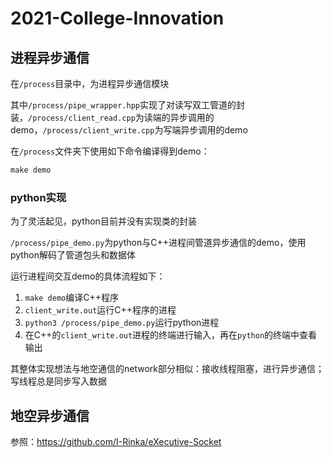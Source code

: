 # 2021-College-Innovation

## 进程异步通信

在`/process`目录中，为进程异步通信模块

其中`/process/pipe_wrapper.hpp`实现了对读写双工管道的封装，`/process/client_read.cpp`为读端的异步调用的demo，`/process/client_write.cpp`为写端异步调用的demo

在`/process`文件夹下使用如下命令编译得到demo：

```c++
make demo
```

### python实现

为了灵活起见，python目前并没有实现类的封装

`/process/pipe_demo.py`为python与C++进程间管道异步通信的demo，使用python解码了管道包头和数据体

运行进程间交互demo的具体流程如下：

1. `make demo`编译C++程序
2. `client_write.out`运行C++程序的进程
3. `python3 /process/pipe_demo.py`运行python进程
4. 在C++的`client_write.out`进程的终端进行输入，再在`python`的终端中查看输出

其整体实现想法与地空通信的network部分相似：接收线程阻塞，进行异步通信；写线程总是同步写入数据

## 地空异步通信
参照：https://github.com/I-Rinka/eXecutive-Socket
